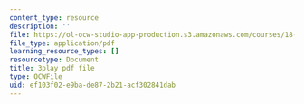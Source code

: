 ```yaml
---
content_type: resource
description: ''
file: https://ol-ocw-studio-app-production.s3.amazonaws.com/courses/18-06sc-linear-algebra-fall-2011/ef103f02e9bade872b21acf302841dab_HEQuN0QELSQ.pdf
file_type: application/pdf
learning_resource_types: []
resourcetype: Document
title: 3play pdf file
type: OCWFile
uid: ef103f02-e9ba-de87-2b21-acf302841dab
---
```


